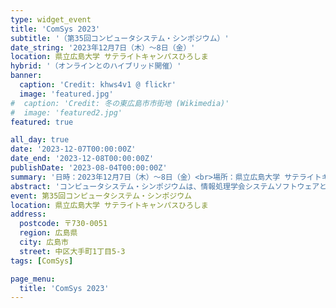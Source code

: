 ```yaml
---
type: widget_event
title: 'ComSys 2023'
subtitle: '（第35回コンピュータシステム・シンポジウム）'
date_string: '2023年12月7日（木）〜8日（金）'
location: 県立広島大学 サテライトキャンパスひろしま
hybrid: '（オンラインとのハイブリッド開催）'
banner:
  caption: 'Credit: khws4v1 @ flickr'
  image: 'featured.jpg'
#  caption: 'Credit: 冬の東広島市市街地 (Wikimedia)'
#  image: 'featured2.jpg'
featured: true

all_day: true
date: '2023-12-07T00:00:00Z'
date_end: '2023-12-08T00:00:00Z'
publishDate: '2023-08-04T00:00:00Z'
summary: '日時：2023年12月7日（木）〜8日（金）<br>場所：県立広島大学 サテライトキャンパスひろしま'
abstract: 'コンピュータシステム・シンポジウムは、情報処理学会システムソフトウェアとオペレーティング・システム研究会が中心となって開催しているシンポジウムです。システムソフトウェア分野における萌芽的な研究成果の発表と意見交換の場を提供するとともに、投稿論文に対してプログラム委員会からの改善フィードバックをおこない、国際会議やジャーナルへの投稿を目指したステップとなることを目指しています。'
event: 第35回コンピュータシステム・シンポジウム
location: 県立広島大学 サテライトキャンパスひろしま
address:
  postcode: 〒730-0051
  region: 広島県
  city: 広島市
  street: 中区大手町1丁目5-3
tags: [ComSys]

page_menu:
  title: 'ComSys 2023'
---
```

